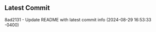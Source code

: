 
## Latest Commit
8ad2131 - Update README with latest commit info (2024-08-29 16:53:33 -0400) <Yunxi-Zhou>
